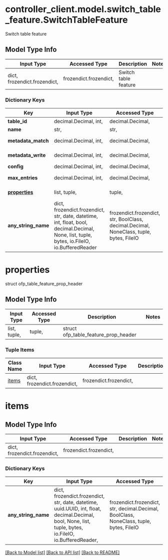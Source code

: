 # controller_client.model.switch_table_feature.SwitchTableFeature

Switch table feature

## Model Type Info
Input Type | Accessed Type | Description | Notes
------------ | ------------- | ------------- | -------------
dict, frozendict.frozendict,  | frozendict.frozendict,  | Switch table feature | 

### Dictionary Keys
Key | Input Type | Accessed Type | Description | Notes
------------ | ------------- | ------------- | ------------- | -------------
**table_id** | decimal.Decimal, int,  | decimal.Decimal,  | Table ID | [optional] 
**name** | str,  | str,  | Name of Table | [optional] 
**metadata_match** | decimal.Decimal, int,  | decimal.Decimal,  | Bits of metadata table can match | [optional] 
**metadata_write** | decimal.Decimal, int,  | decimal.Decimal,  | Bits of metadata table can write | [optional] 
**config** | decimal.Decimal, int,  | decimal.Decimal,  | Bitmap of OFPTC_* values | [optional] 
**max_entries** | decimal.Decimal, int,  | decimal.Decimal,  | Max number of entries supported | [optional] 
**[properties](#properties)** | list, tuple,  | tuple,  | struct ofp_table_feature_prop_header | [optional] 
**any_string_name** | dict, frozendict.frozendict, str, date, datetime, int, float, bool, decimal.Decimal, None, list, tuple, bytes, io.FileIO, io.BufferedReader | frozendict.frozendict, str, BoolClass, decimal.Decimal, NoneClass, tuple, bytes, FileIO | any string name can be used but the value must be the correct type | [optional]

# properties

struct ofp_table_feature_prop_header

## Model Type Info
Input Type | Accessed Type | Description | Notes
------------ | ------------- | ------------- | -------------
list, tuple,  | tuple,  | struct ofp_table_feature_prop_header | 

### Tuple Items
Class Name | Input Type | Accessed Type | Description | Notes
------------- | ------------- | ------------- | ------------- | -------------
[items](#items) | dict, frozendict.frozendict,  | frozendict.frozendict,  |  | 

# items

## Model Type Info
Input Type | Accessed Type | Description | Notes
------------ | ------------- | ------------- | -------------
dict, frozendict.frozendict,  | frozendict.frozendict,  |  | 

### Dictionary Keys
Key | Input Type | Accessed Type | Description | Notes
------------ | ------------- | ------------- | ------------- | -------------
**any_string_name** | dict, frozendict.frozendict, str, date, datetime, uuid.UUID, int, float, decimal.Decimal, bool, None, list, tuple, bytes, io.FileIO, io.BufferedReader,  | frozendict.frozendict, str, decimal.Decimal, BoolClass, NoneClass, tuple, bytes, FileIO | any string name can be used but the value must be the correct type | [optional]

[[Back to Model list]](../../README.md#documentation-for-models) [[Back to API list]](../../README.md#documentation-for-api-endpoints) [[Back to README]](../../README.md)


